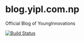 # blog.yipl.com.np

Official Blog of YoungInnovations

[![Build Status](https://travis-ci.org/younginnovations/blog.yipl.com.np.svg)](https://travis-ci.org/younginnovations/blog.yipl.com.np)
